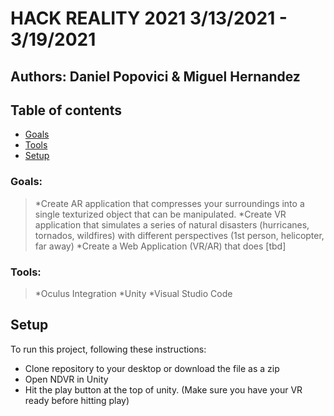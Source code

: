 # HACK REALITY 2021 3/13/2021 - 3/19/2021
## Authors: Daniel Popovici & Miguel Hernandez 


## Table of contents 
* [Goals](#Goals)
* [Tools](#Tools) 
* [Setup](#Setup)

### Goals: 
>*Create AR application that compresses your surroundings into a single texturized object that can be manipulated.
>*Create VR application that simulates a series of natural disasters (hurricanes, tornados, wildfires) with different perspectives (1st person, helicopter, far away)
>*Create a Web Application (VR/AR) that does [tbd]




### Tools: 
>*Oculus Integration
>*Unity
>*Visual Studio Code

## Setup
To run this project, following these instructions: 
* Clone repository to your desktop or download the file as a zip 
* Open NDVR in Unity 
* Hit the play button at the top of unity. (Make sure you have your VR ready before hitting play)
